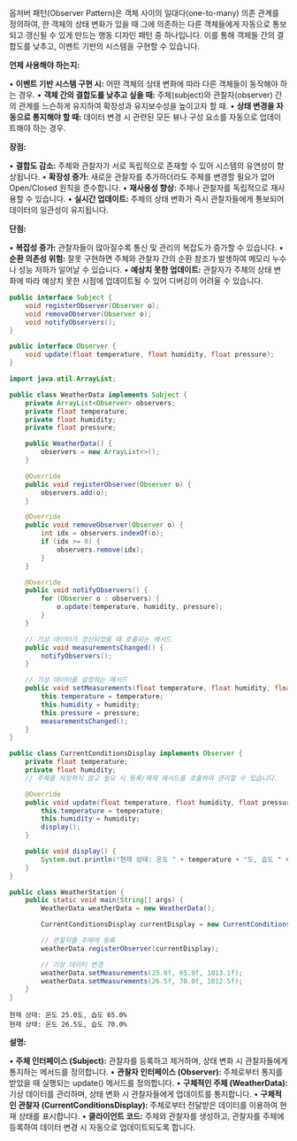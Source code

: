 옵저버 패턴(Observer Pattern)은 객체 사이의 일대다(one-to-many) 의존 관계를 정의하여, 한 객체의 상태 변화가 있을 때 그에 의존하는 다른 객체들에게 자동으로 통보되고 갱신될 수 있게 만드는 행동 디자인 패턴 중 하나입니다. 이를 통해 객체들 간의 결합도를 낮추고, 이벤트 기반의 시스템을 구현할 수 있습니다.


**언제 사용해야 하는지:**

• **이벤트 기반 시스템 구현 시:** 어떤 객체의 상태 변화에 따라 다른 객체들이 동작해야 하는 경우.
• **객체 간의 결합도를 낮추고 싶을 때:** 주체(subject)와 관찰자(observer) 간의 관계를 느슨하게 유지하여 확장성과 유지보수성을 높이고자 할 때.
• **상태 변경을 자동으로 통지해야 할 때:** 데이터 변경 시 관련된 모든 뷰나 구성 요소를 자동으로 업데이트해야 하는 경우.


**장점:**

• **결합도 감소:** 주체와 관찰자가 서로 독립적으로 존재할 수 있어 시스템의 유연성이 향상됩니다.
• **확장성 증가:** 새로운 관찰자를 추가하더라도 주체를 변경할 필요가 없어 Open/Closed 원칙을 준수합니다.
• **재사용성 향상:** 주체나 관찰자를 독립적으로 재사용할 수 있습니다.
• **실시간 업데이트:** 주체의 상태 변화가 즉시 관찰자들에게 통보되어 데이터의 일관성이 유지됩니다.


**단점:**

• **복잡성 증가:** 관찰자들이 많아질수록 통신 및 관리의 복잡도가 증가할 수 있습니다.
• **순환 의존성 위험:** 잘못 구현하면 주체와 관찰자 간의 순환 참조가 발생하여 메모리 누수나 성능 저하가 일어날 수 있습니다.
• **예상치 못한 업데이트:** 관찰자가 주체의 상태 변화에 따라 예상치 못한 시점에 업데이트될 수 있어 디버깅이 어려울 수 있습니다.

```java
public interface Subject {
    void registerObserver(Observer o);
    void removeObserver(Observer o);
    void notifyObservers();
}
```

```java
public interface Observer {
    void update(float temperature, float humidity, float pressure);
}
```

```java
import java.util.ArrayList;

public class WeatherData implements Subject {
    private ArrayList<Observer> observers;
    private float temperature;
    private float humidity;
    private float pressure;

    public WeatherData() {
        observers = new ArrayList<>();
    }

    @Override
    public void registerObserver(Observer o) {
        observers.add(o);
    }

    @Override
    public void removeObserver(Observer o) {
        int idx = observers.indexOf(o);
        if (idx >= 0) {
            observers.remove(idx);
        }
    }

    @Override
    public void notifyObservers() {
        for (Observer o : observers) {
            o.update(temperature, humidity, pressure);
        }
    }

    // 기상 데이터가 갱신되었을 때 호출되는 메서드
    public void measurementsChanged() {
        notifyObservers();
    }

    // 기상 데이터를 설정하는 메서드
    public void setMeasurements(float temperature, float humidity, float pressure) {
        this.temperature = temperature;
        this.humidity = humidity;
        this.pressure = pressure;
        measurementsChanged();
    }
}
```

```java
public class CurrentConditionsDisplay implements Observer {
    private float temperature;
    private float humidity;
    // 주체를 저장하지 않고 필요 시 등록/해제 메서드를 호출하여 관리할 수 있습니다.

    @Override
    public void update(float temperature, float humidity, float pressure) {
        this.temperature = temperature;
        this.humidity = humidity;
        display();
    }

    public void display() {
        System.out.println("현재 상태: 온도 " + temperature + "도, 습도 " + humidity + "%");
    }
}
```

```java
public class WeatherStation {
    public static void main(String[] args) {
        WeatherData weatherData = new WeatherData();

        CurrentConditionsDisplay currentDisplay = new CurrentConditionsDisplay();

        // 관찰자를 주체에 등록
        weatherData.registerObserver(currentDisplay);

        // 기상 데이터 변경
        weatherData.setMeasurements(25.0f, 65.0f, 1013.1f);
        weatherData.setMeasurements(26.5f, 70.0f, 1012.5f);
    }
}
```

```
현재 상태: 온도 25.0도, 습도 65.0%
현재 상태: 온도 26.5도, 습도 70.0%
```

**설명:**

• **주체 인터페이스 (**Subject**):** 관찰자를 등록하고 제거하며, 상태 변화 시 관찰자들에게 통지하는 메서드를 정의합니다.
• **관찰자 인터페이스 (**Observer**):** 주체로부터 통지를 받았을 때 실행되는 update() 메서드를 정의합니다.
• **구체적인 주체 (**WeatherData**):** 기상 데이터를 관리하며, 상태 변화 시 관찰자들에게 업데이트를 통지합니다.
• **구체적인 관찰자 (**CurrentConditionsDisplay**):** 주체로부터 전달받은 데이터를 이용하여 현재 상태를 표시합니다.
• **클라이언트 코드:** 주체와 관찰자를 생성하고, 관찰자를 주체에 등록하여 데이터 변경 시 자동으로 업데이트되도록 합니다.